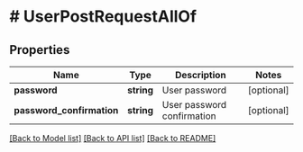 # # UserPostRequestAllOf

## Properties

Name | Type | Description | Notes
------------ | ------------- | ------------- | -------------
**password** | **string** | User password | [optional] 
**password_confirmation** | **string** | User password confirmation | [optional] 

[[Back to Model list]](../../README.md#documentation-for-models) [[Back to API list]](../../README.md#documentation-for-api-endpoints) [[Back to README]](../../README.md)


